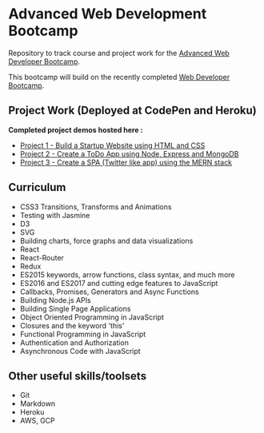 # Advanced Web Development Bootcamp

Repository to track course and project work for the [Advanced Web Developer Bootcamp](https://www.udemy.com/the-advanced-web-developer-bootcamp/).

This bootcamp will build on the recently completed [Web Developer Bootcamp](https://www.udemy.com/the-web-developer-bootcamp/).

## Project Work (Deployed at CodePen and Heroku)

**Completed project demos hosted here :**

- [Project 1 - Build a Startup Website using HTML and CSS](https://codepen.io/blackbaba/pen/YzKEorp)
- [Project 2 - Create a ToDo App using Node, Express and MongoDB](https://damp-fortress-85212.herokuapp.com/)
- [Project 3 - Create a SPA (Twitter like app) using the MERN stack](https://www.yahoo.com)

## Curriculum

- CSS3 Transitions, Transforms and Animations
- Testing with Jasmine
- D3
- SVG
- Building charts, force graphs and data visualizations
- React
- React-Router
- Redux
- ES2015 keywords, arrow functions, class syntax, and much more
- ES2016 and ES2017 and cutting edge features to JavaScript
- Callbacks, Promises, Generators and Async Functions
- Building Node.js APIs
- Building Single Page Applications
- Object Oriented Programming in JavaScript
- Closures and the keyword 'this'
- Functional Programming in JavaScript
- Authentication and Authorization
- Asynchronous Code with JavaScript

## Other useful skills/toolsets

- Git
- Markdown
- Heroku
- AWS, GCP
